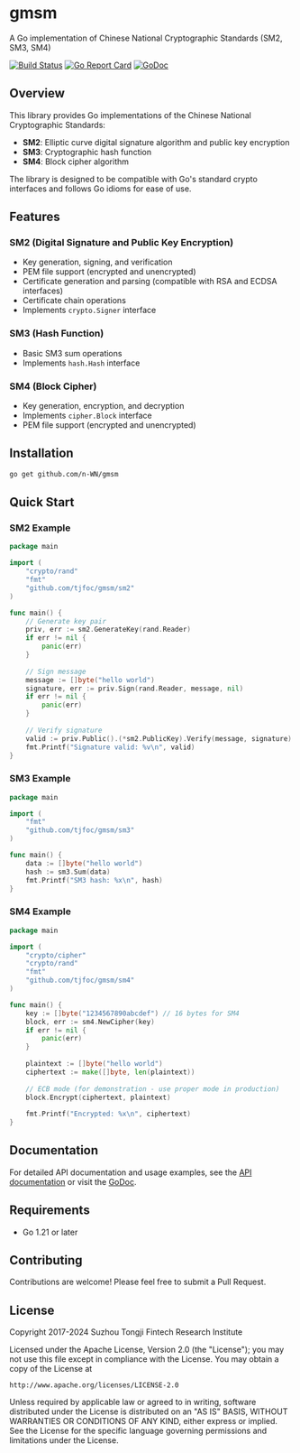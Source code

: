 # gmsm

A Go implementation of Chinese National Cryptographic Standards (SM2, SM3, SM4)

[![Build Status](https://dev.azure.com/n-WN/gmsm/_apis/build/status/n-WN.gmsm?branchName=master)](https://dev.azure.com/n-WN/gmsm/_build/latest?definitionId=1&branchName=master)
[![Go Report Card](https://goreportcard.com/badge/github.com/n-WN/gmsm)](https://goreportcard.com/report/github.com/n-WN/gmsm)
[![GoDoc](https://godoc.org/github.com/n-WN/gmsm?status.svg)](https://godoc.org/github.com/n-WN/gmsm)

## Overview

This library provides Go implementations of the Chinese National Cryptographic Standards:
- **SM2**: Elliptic curve digital signature algorithm and public key encryption
- **SM3**: Cryptographic hash function
- **SM4**: Block cipher algorithm

The library is designed to be compatible with Go's standard crypto interfaces and follows Go idioms for ease of use.

## Features

### SM2 (Digital Signature and Public Key Encryption)
- Key generation, signing, and verification
- PEM file support (encrypted and unencrypted)
- Certificate generation and parsing (compatible with RSA and ECDSA interfaces)
- Certificate chain operations
- Implements `crypto.Signer` interface

### SM3 (Hash Function)
- Basic SM3 sum operations
- Implements `hash.Hash` interface

### SM4 (Block Cipher)
- Key generation, encryption, and decryption
- Implements `cipher.Block` interface
- PEM file support (encrypted and unencrypted)

## Installation

```bash
go get github.com/n-WN/gmsm
```

## Quick Start

### SM2 Example

```go
package main

import (
    "crypto/rand"
    "fmt"
    "github.com/tjfoc/gmsm/sm2"
)

func main() {
    // Generate key pair
    priv, err := sm2.GenerateKey(rand.Reader)
    if err != nil {
        panic(err)
    }
    
    // Sign message
    message := []byte("hello world")
    signature, err := priv.Sign(rand.Reader, message, nil)
    if err != nil {
        panic(err)
    }
    
    // Verify signature
    valid := priv.Public().(*sm2.PublicKey).Verify(message, signature)
    fmt.Printf("Signature valid: %v\n", valid)
}
```

### SM3 Example

```go
package main

import (
    "fmt"
    "github.com/tjfoc/gmsm/sm3"
)

func main() {
    data := []byte("hello world")
    hash := sm3.Sum(data)
    fmt.Printf("SM3 hash: %x\n", hash)
}
```

### SM4 Example

```go
package main

import (
    "crypto/cipher"
    "crypto/rand"
    "fmt"
    "github.com/tjfoc/gmsm/sm4"
)

func main() {
    key := []byte("1234567890abcdef") // 16 bytes for SM4
    block, err := sm4.NewCipher(key)
    if err != nil {
        panic(err)
    }
    
    plaintext := []byte("hello world")
    ciphertext := make([]byte, len(plaintext))
    
    // ECB mode (for demonstration - use proper mode in production)
    block.Encrypt(ciphertext, plaintext)
    
    fmt.Printf("Encrypted: %x\n", ciphertext)
}
```

## Documentation

For detailed API documentation and usage examples, see the [API documentation](./API使用说明.md) or visit the [GoDoc](https://godoc.org/github.com/n-WN/gmsm).

## Requirements

- Go 1.21 or later

## Contributing

Contributions are welcome! Please feel free to submit a Pull Request.

## License

Copyright 2017-2024 Suzhou Tongji Fintech Research Institute

Licensed under the Apache License, Version 2.0 (the "License");
you may not use this file except in compliance with the License.
You may obtain a copy of the License at

    http://www.apache.org/licenses/LICENSE-2.0

Unless required by applicable law or agreed to in writing, software
distributed under the License is distributed on an "AS IS" BASIS,
WITHOUT WARRANTIES OR CONDITIONS OF ANY KIND, either express or implied.
See the License for the specific language governing permissions and
limitations under the License.